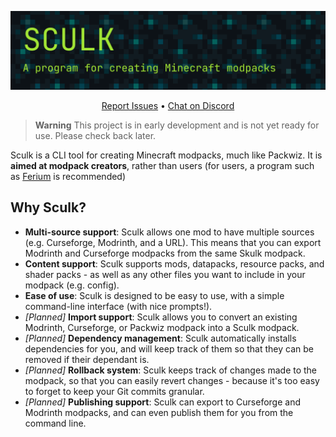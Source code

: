 ![Skulk: A program for creating Minecraft modpacks](./banner.png)

<div align="center">

[Report Issues](https://github.com/sculk-cli/sculk) • [Chat on Discord](https://discord.jamalam.tech) 

</div>

> **Warning**
> This project is in early development and is not yet ready for use. Please check back later.

Sculk is a CLI tool for creating Minecraft modpacks, much like Packwiz. It is **aimed at modpack creators**, rather than users (for users, a program such as [Ferium](https://github.com/gorilla-devs/ferium) is recommended)

## Why Sculk?

- **Multi-source support**: Sculk allows one mod to have multiple sources (e.g. Curseforge, Modrinth, and a URL). This means that you can export Modrinth and Curseforge modpacks from the same Skulk modpack.
- **Content support**: Sculk supports mods, datapacks, resource packs, and shader packs - as well as any other files you want to include in your modpack (e.g. config).
- **Ease of use**: Sculk is designed to be easy to use, with a simple command-line interface (with nice prompts!).
- _[Planned]_ **Import support**: Sculk allows you to convert an existing Modrinth, Curseforge, or Packwiz modpack into a Sculk modpack.
- _[Planned]_ **Dependency management**: Sculk automatically installs dependencies for you, and will keep track of them so that they can be removed if their dependant is.
- _[Planned]_ **Rollback system**: Sculk keeps track of changes made to the modpack, so that you can easily revert changes - because it's too easy to forget to keep your Git commits granular.
- _[Planned]_ **Publishing support**: Sculk can export to Curseforge and Modrinth modpacks, and can even publish them for you from the command line.
